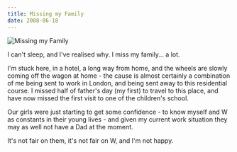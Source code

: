 ```yaml
---
title: Missing my Family
date: 2008-06-18
---
```


![Missing my Family](https://source.unsplash.com/jpkvklXwt98/1600x900)

I can't sleep, and I've realised why. I miss my family... a lot.

I'm stuck here, in a hotel, a long way from home, and the wheels are slowly coming off the wagon at home - the cause is almost certainly a combination of me being sent to work in London, and being sent away to this residential course. I missed half of father's day (my first) to travel to this place, and have now missed the first visit to one of the children's school.

Our girls were just starting to get some confidence - to know myself and W as constants in their young lives - and given my current work situation they may as well not have a Dad at the moment.

It's not fair on them, it's not fair on W, and I'm not happy.